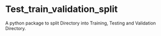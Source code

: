 # Test_train_validation_split
A python package to split Directory into Training, Testing and Validation Directory.
